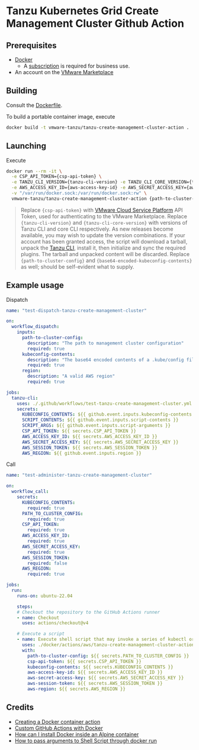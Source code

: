 # Tanzu Kubernetes Grid Create Management Cluster Github Action

## Prerequisites

* [Docker](https://docs.docker.com/desktop/)
  * A [subscription](https://www.docker.com/blog/updating-product-subscriptions/) is required for business use.
* An account on the [VMware Marketplace](https://marketplace.cloud.vmware.com/)


## Building

Consult the [Dockerfile](Dockerfile).

To build a portable container image, execute

```bash
docker build -t vmware-tanzu/tanzu-create-management-cluster-action .
```


## Launching

Execute

```bash
docker run --rm -it \
  -e CSP_API_TOKEN={csp-api-token} \
  -e TANZU_CLI_VERSION={tanzu-cli-version} -e TANZU_CLI_CORE_VERSION={tanzu-cli-core-version} \
  -e AWS_ACCESS_KEY_ID={aws-access-key-id} -e AWS_SECRET_ACCESS_KEY={aws-secret-access-key} -e AWS_SESSION_TOKEN={aws-session-token} \
  -v "/var/run/docker.sock:/var/run/docker.sock:rw" \
  vmware-tanzu/tanzu-create-management-cluster-action {path-to-cluster-config} {base64-encoded-kubeconfig-contents} {aws-region}
```
> Replace `{csp-api-token}` with [VMware Cloud Service Platform](https://console.cloud.vmware.com) API Token, used for authenticating to the VMware Marketplace.  Replace `{tanzu-cli-version}` and `{tanzu-cli-core-version}` with versions of Tanzu CLI and core CLI respectively.  As new releases become available, you may wish to update the version combinations.  If your account has been granted access, the script will download a tarball, unpack the [Tanzu CLI](https://docs.vmware.com/en/VMware-Tanzu-Kubernetes-Grid/1.6/vmware-tanzu-kubernetes-grid-16/GUID-install-cli.html), install it, then initialize and sync the required plugins.  The tarball and unpacked content will be discarded.  Replace `{path-to-cluster-config}` and `{base64-encoded-kubeconfig-contents}` as well; should be self-evident what to supply.


## Example usage

Dispatch

```yaml
name: "test-dispatch-tanzu-create-management-cluster"

on:
  workflow_dispatch:
    inputs:
      path-to-cluster-config:
        description: "The path to management cluster configuration"
        required: true
      kubeconfig-contents:
        description: "The base64 encoded contents of a .kube/config file for a Kind cluster that already has the current Kubernetes cluster context set"
        required: true
      region:
        description: "A valid AWS region"
        required: true

jobs:
  tanzu-cli:
    uses: ./.github/workflows/test-tanzu-create-management-cluster.yml
    secrets:
      KUBECONFIG_CONTENTS: ${{ github.event.inputs.kubeconfig-contents }}
      SCRIPT_CONTENTS: ${{ github.event.inputs.script-contents }}
      SCRIPT_ARGS: ${{ github.event.inputs.script-arguments }}
      CSP_API_TOKEN: ${{ secrets.CSP_API_TOKEN }}
      AWS_ACCESS_KEY_ID: ${{ secrets.AWS_ACCESS_KEY_ID }}
      AWS_SECRET_ACCESS_KEY: ${{ secrets.AWS_SECRET_ACCESS_KEY }}
      AWS_SESSION_TOKEN: ${{ secrets.AWS_SESSION_TOKEN }}
      AWS_REGION: ${{ github.event.inputs.region }}
```

Call

```yaml
name: "test-administer-tanzu-create-management-cluster"

on:
  workflow_call:
    secrets:
      KUBECONFIG_CONTENTS:
        required: true
      PATH_TO_CLUSTER_CONFIG:
        required: true
      CSP_API_TOKEN:
        required: true
      AWS_ACCESS_KEY_ID:
        required: true
      AWS_SECRET_ACCESS_KEY:
        required: true
      AWS_SESSION_TOKEN:
        required: false
      AWS_REGION:
        required: true

jobs:
  run:
    runs-on: ubuntu-22.04

    steps:
    # Checkout the repository to the GitHub Actions runner
    - name: Checkout
      uses: actions/checkout@v4

    # Execute a script
    - name: Execute shell script that may invoke a series of kubectl or tanzu CLI commands
      uses: ./docker/actions/aws/tanzu-create-management-cluster-action
      with:
        path-to-cluster-config: ${{ secrets.PATH_TO_CLUSTER_CONFIG }}
        csp-api-token: ${{ secrets.CSP_API_TOKEN }}
        kubeconfig-contents: ${{ secrets.KUBECONFIG_CONTENTS }}
        aws-access-key-id: ${{ secrets.AWS_ACCESS_KEY_ID }}
        aws-secret-access-key: ${{ secrets.AWS_SECRET_ACCESS_KEY }}
        aws-session-token: ${{ secrets.AWS_SESSION_TOKEN }}
        aws-region: ${{ secrets.AWS_REGION }}

```

## Credits

* [Creating a Docker container action](https://docs.github.com/en/actions/creating-actions/creating-a-docker-container-action)
* [Custom GitHub Actions with Docker](https://dev.to/sethetter/custom-github-actions-with-docker-3ik3)
* [How can I install Docker inside an Alpine container](https://stackoverflow.com/questions/54099218/how-can-i-install-docker-inside-an-alpine-container)
* [How to pass arguments to Shell Script through docker run](https://stackoverflow.com/questions/32727594/how-to-pass-arguments-to-shell-script-through-docker-run)
